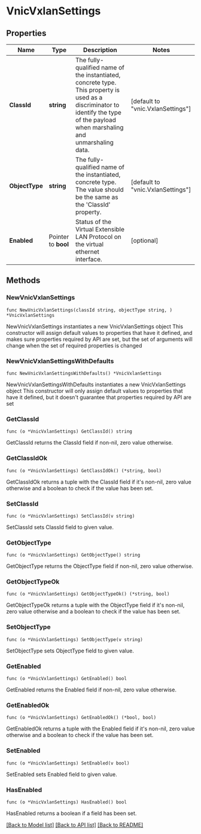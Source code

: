 # VnicVxlanSettings

## Properties

Name | Type | Description | Notes
------------ | ------------- | ------------- | -------------
**ClassId** | **string** | The fully-qualified name of the instantiated, concrete type. This property is used as a discriminator to identify the type of the payload when marshaling and unmarshaling data. | [default to "vnic.VxlanSettings"]
**ObjectType** | **string** | The fully-qualified name of the instantiated, concrete type. The value should be the same as the &#39;ClassId&#39; property. | [default to "vnic.VxlanSettings"]
**Enabled** | Pointer to **bool** | Status of the Virtual Extensible LAN Protocol on the virtual ethernet interface. | [optional] 

## Methods

### NewVnicVxlanSettings

`func NewVnicVxlanSettings(classId string, objectType string, ) *VnicVxlanSettings`

NewVnicVxlanSettings instantiates a new VnicVxlanSettings object
This constructor will assign default values to properties that have it defined,
and makes sure properties required by API are set, but the set of arguments
will change when the set of required properties is changed

### NewVnicVxlanSettingsWithDefaults

`func NewVnicVxlanSettingsWithDefaults() *VnicVxlanSettings`

NewVnicVxlanSettingsWithDefaults instantiates a new VnicVxlanSettings object
This constructor will only assign default values to properties that have it defined,
but it doesn't guarantee that properties required by API are set

### GetClassId

`func (o *VnicVxlanSettings) GetClassId() string`

GetClassId returns the ClassId field if non-nil, zero value otherwise.

### GetClassIdOk

`func (o *VnicVxlanSettings) GetClassIdOk() (*string, bool)`

GetClassIdOk returns a tuple with the ClassId field if it's non-nil, zero value otherwise
and a boolean to check if the value has been set.

### SetClassId

`func (o *VnicVxlanSettings) SetClassId(v string)`

SetClassId sets ClassId field to given value.


### GetObjectType

`func (o *VnicVxlanSettings) GetObjectType() string`

GetObjectType returns the ObjectType field if non-nil, zero value otherwise.

### GetObjectTypeOk

`func (o *VnicVxlanSettings) GetObjectTypeOk() (*string, bool)`

GetObjectTypeOk returns a tuple with the ObjectType field if it's non-nil, zero value otherwise
and a boolean to check if the value has been set.

### SetObjectType

`func (o *VnicVxlanSettings) SetObjectType(v string)`

SetObjectType sets ObjectType field to given value.


### GetEnabled

`func (o *VnicVxlanSettings) GetEnabled() bool`

GetEnabled returns the Enabled field if non-nil, zero value otherwise.

### GetEnabledOk

`func (o *VnicVxlanSettings) GetEnabledOk() (*bool, bool)`

GetEnabledOk returns a tuple with the Enabled field if it's non-nil, zero value otherwise
and a boolean to check if the value has been set.

### SetEnabled

`func (o *VnicVxlanSettings) SetEnabled(v bool)`

SetEnabled sets Enabled field to given value.

### HasEnabled

`func (o *VnicVxlanSettings) HasEnabled() bool`

HasEnabled returns a boolean if a field has been set.


[[Back to Model list]](../README.md#documentation-for-models) [[Back to API list]](../README.md#documentation-for-api-endpoints) [[Back to README]](../README.md)


